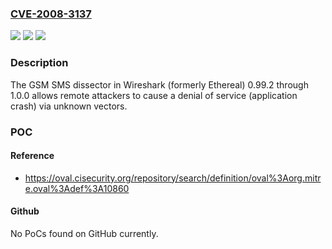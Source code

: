### [CVE-2008-3137](https://cve.mitre.org/cgi-bin/cvename.cgi?name=CVE-2008-3137)
![](https://img.shields.io/static/v1?label=Product&message=n%2Fa&color=blue)
![](https://img.shields.io/static/v1?label=Version&message=n%2Fa&color=blue)
![](https://img.shields.io/static/v1?label=Vulnerability&message=n%2Fa&color=brighgreen)

### Description

The GSM SMS dissector in Wireshark (formerly Ethereal) 0.99.2 through 1.0.0 allows remote attackers to cause a denial of service (application crash) via unknown vectors.

### POC

#### Reference
- https://oval.cisecurity.org/repository/search/definition/oval%3Aorg.mitre.oval%3Adef%3A10860

#### Github
No PoCs found on GitHub currently.

